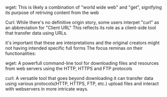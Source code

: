wget: This is likely a combination of "world wide web" and "get", signifying its purpose of retriving content from the web

Curl: While there's no definitive origin story, some users interpet "curl" as an abbreviation for "Client URL" This reflects its role as a client-side tool that transfer data using URLs.

it's important that these are interpretations and the original creators might not having intended specific full forms The focus reminas on their functionalities:

wget: A powerfull command-line tool for downloading files and resources from web servers using the HTTP, HTTPS and FTP protocols

curl: A versatile tool  that goes beyond downloading it can transfer data using various protocols(HTTP, HTTPS, FTP, etc.) upload files and interact with webservers in more intricate ways.